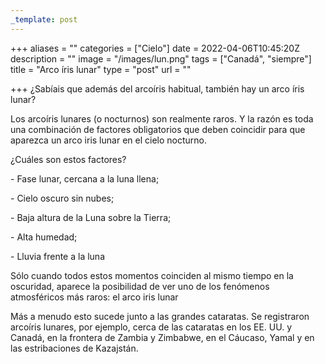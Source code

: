 ```yaml
---
_template: post
---
```





+++
aliases = ""
categories = ["Cielo"]
date = 2022-04-06T10:45:20Z
description = ""
image = "/images/lun.png"
tags = ["Canadá", "siempre"]
title = "Arco íris lunar"
type = "post"
url = ""

+++
¿Sabíais que además del arcoíris habitual, también hay un arco íris lunar?

Los arcoíris lunares (o nocturnos) son realmente raros. Y la razón es toda una combinación de factores obligatorios que deben coincidir para que aparezca un arco iris lunar en el cielo nocturno.

¿Cuáles son estos factores?

\- Fase lunar, cercana a la luna llena;

\- Cielo oscuro sin nubes;

\- Baja altura de la Luna sobre la Tierra;

\- Alta humedad;

\- Lluvia frente a la luna

Sólo cuando todos estos momentos coinciden al mismo tiempo en la oscuridad, aparece la posibilidad de ver uno de los fenómenos atmosféricos más raros: el arco iris lunar

Más a menudo esto sucede junto a las grandes cataratas. Se registraron arcoíris lunares, por ejemplo, cerca de las cataratas en los EE. UU. y Canadá, en la frontera de Zambia y Zimbabwe, en el Cáucaso, Yamal y en las estribaciones de Kazajstán.
